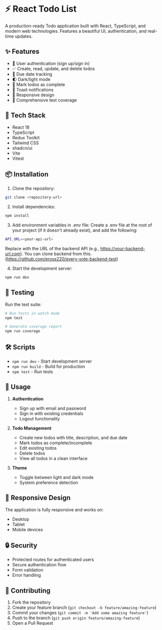 # ⚡️ React Todo List

A production-ready Todo application built with React, TypeScript, and modern web technologies. Features a beautiful UI, authentication, and real-time updates.

## ✨ Features

- 🔐 User authentication (sign up/sign in)
- ✅ Create, read, update, and delete todos
- 📅 Due date tracking
- 🌓 Dark/light mode
- 🎯 Mark todos as complete
- 🔔 Toast notifications
- 📱 Responsive design
- 🧪 Comprehensive test coverage

## 🚀 Tech Stack

- React 18
- TypeScript
- Redux Toolkit
- Tailwind CSS
- shadcn/ui
- Vite
- Vitest

## 📦 Installation

1. Clone the repository:
```bash
git clone <repository-url>
```

2. Install dependencies:
```bash
npm install
```

3. Add environment variables in .env file: Create a .env file at the root of your project (if it doesn't already exist), and add the following:
```bash
API_URL=<your-api-url>
```
Replace <your-api-url> with the URL of the backend API (e.g., https://your-backend-url.com).
You can clone backend from this.(https://github.com/eross220/every-vote-backend-test)


4. Start the development server:
```bash
npm run dev
```

## 🧪 Testing

Run the test suite:
```bash
# Run tests in watch mode
npm test

# Generate coverage report
npm run coverage
```

## 🛠️ Scripts

- `npm run dev` - Start development server
- `npm run build` - Build for production
- `npm test` - Run tests

## 📝 Usage

1. **Authentication**
   - Sign up with email and password
   - Sign in with existing credentials
   - Logout functionality

2. **Todo Management**
   - Create new todos with title, description, and due date
   - Mark todos as complete/incomplete
   - Edit existing todos
   - Delete todos
   - View all todos in a clean interface

3. **Theme**
   - Toggle between light and dark mode
   - System preference detection

## 📱 Responsive Design

The application is fully responsive and works on:
- Desktop
- Tablet
- Mobile devices

## 🔒 Security

- Protected routes for authenticated users
- Secure authentication flow
- Form validation
- Error handling

## 🤝 Contributing

1. Fork the repository
2. Create your feature branch (`git checkout -b feature/amazing-feature`)
3. Commit your changes (`git commit -m 'Add some amazing feature'`)
4. Push to the branch (`git push origin feature/amazing-feature`)
5. Open a Pull Request

